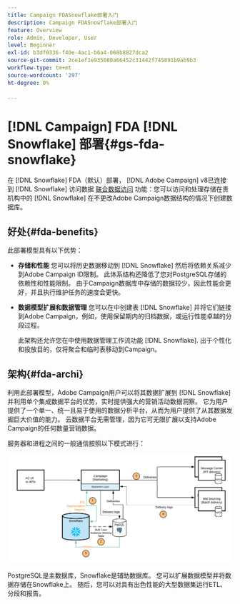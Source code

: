 ```yaml
---
title: Campaign FDASnowflake部署入门
description: Campaign FDASnowflake部署入门
feature: Overview
role: Admin, Developer, User
level: Beginner
exl-id: b3df0336-f40e-4ac1-b6a4-068b8827dca2
source-git-commit: 2ce1ef1e935080a66452c31442f745891b9ab9b3
workflow-type: tm+mt
source-wordcount: '297'
ht-degree: 0%

---
```


# [!DNL Campaign] FDA [!DNL Snowflake] 部署{#gs-fda-snowflake}

在 [!DNL Snowflake] FDA（默认）部署， [!DNL Adobe Campaign] v8已连接到 [!DNL Snowflake] 访问数据 [联合数据访问](../connect/fda.md) 功能：您可以访问和处理存储在贵机构中的 [!DNL Snowflake] 在不更改Adobe Campaign数据结构的情况下创建数据库。

## 好处{#fda-benefits}

此部署模型具有以下优势：

* **存储和性能**
您可以将历史数据移动到 [!DNL Snowflake] 然后将依赖关系减少到Adobe Campaign ID限制。 此体系结构还降低了您对PostgreSQL存储的依赖性和性能限制。 由于Campaign数据库中存储的数据较少，因此性能会更好，并且执行维护任务的速度会更快。

* **数据模型扩展和数据管理**
您可以在中创建表 [!DNL Snowflake] 并将它们链接到Adobe Campaign，例如，使用保留期内的归档数据，或运行性能卓越的分段过程。

  此架构还允许您在中使用数据管理工作流功能 [!DNL Snowflake]. 出于个性化和投放目的，仅将聚合和临时表移动到Campaign。


## 架构{#fda-archi}

利用此部署模型，Adobe Campaign用户可以将其数据扩展到 [!DNL Snowflake] 并利用单个集成数据平台的优势，实时提供强大的营销活动数据洞察。 它为用户提供了一个单一、统一且易于使用的数据分析平台，从而为用户提供了从其数据发掘巨大价值的能力。 云数据平台无需管理，因为它可无限扩展以支持Adobe Campaign的任何数量营销数据。

服务器和进程之间的一般通信按照以下模式进行：

![](assets/fda-architecture.png)

PostgreSQL是主数据库，Snowflake是辅助数据库。 您可以扩展数据模型并将数据存储在Snowflake上。 随后，您可以对具有出色性能的大型数据集运行ETL、分段和报告。
